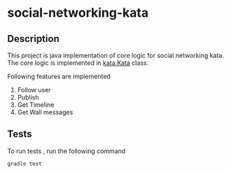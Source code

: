 # social-networking-kata

## Description

This project is java implementation of core logic for social networking kata. 
The core logic is implemented in [kata.Kata](https://github.com/koi-schidurala/social-networking-kata/blob/main/src/main/java/kata/Kata.java) class.

Following features are implemented 
1. Follow user
2. Publish
3. Get Timeline
4. Get Wall messages

## Tests
To run tests , run the following command

`gradle test`
